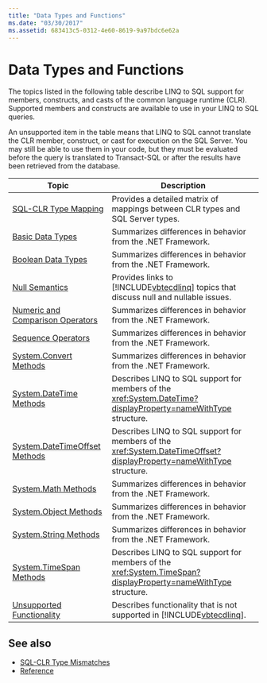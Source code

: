 ```yaml
---
title: "Data Types and Functions"
ms.date: "03/30/2017"
ms.assetid: 683413c5-0312-4e60-8619-9a97bdc6e62a
---
```

# Data Types and Functions
The topics listed in the following table describe LINQ to SQL support for members, constructs, and casts of the common language runtime (CLR). Supported members and constructs are available to use in your LINQ to SQL queries.  
  
 An unsupported item in the table means that LINQ to SQL cannot translate the CLR member, construct, or cast for execution on the SQL Server. You may still be able to use them in your code, but they must be evaluated before the query is translated to Transact-SQL or after the results have been retrieved from the database.  
  
|Topic|Description|  
|-----------|-----------------|  
|[SQL-CLR Type Mapping](../../../../../../docs/framework/data/adonet/sql/linq/sql-clr-type-mapping.md)|Provides a detailed matrix of mappings between CLR types and SQL Server types.|  
|[Basic Data Types](../../../../../../docs/framework/data/adonet/sql/linq/basic-data-types.md)|Summarizes differences in behavior from the .NET Framework.|  
|[Boolean Data Types](../../../../../../docs/framework/data/adonet/sql/linq/boolean-data-types.md)|Summarizes differences in behavior from the .NET Framework.|  
|[Null Semantics](../../../../../../docs/framework/data/adonet/sql/linq/null-semantics.md)|Provides links to [!INCLUDE[vbtecdlinq](../../../../../../includes/vbtecdlinq-md.md)] topics that discuss null and nullable issues.|  
|[Numeric and Comparison Operators](../../../../../../docs/framework/data/adonet/sql/linq/numeric-and-comparison-operators.md)|Summarizes differences in behavior from the .NET Framework.|  
|[Sequence Operators](../../../../../../docs/framework/data/adonet/sql/linq/sequence-operators.md)|Summarizes differences in behavior from the .NET Framework.|  
|[System.Convert Methods](../../../../../../docs/framework/data/adonet/sql/linq/system-convert-methods.md)|Summarizes differences in behavior from the .NET Framework.|  
|[System.DateTime Methods](../../../../../../docs/framework/data/adonet/sql/linq/system-datetime-methods.md)|Describes LINQ to SQL support for members of the <xref:System.DateTime?displayProperty=nameWithType> structure.|  
|[System.DateTimeOffset Methods](../../../../../../docs/framework/data/adonet/sql/linq/system-datetimeoffset-methods.md)|Describes LINQ to SQL support for members of the <xref:System.DateTimeOffset?displayProperty=nameWithType> structure.|  
|[System.Math Methods](../../../../../../docs/framework/data/adonet/sql/linq/system-math-methods.md)|Summarizes differences in behavior from the .NET Framework.|  
|[System.Object Methods](../../../../../../docs/framework/data/adonet/sql/linq/system-object-methods.md)|Summarizes differences in behavior from the .NET Framework.|  
|[System.String Methods](../../../../../../docs/framework/data/adonet/sql/linq/system-string-methods.md)|Summarizes differences in behavior from the .NET Framework.|  
|[System.TimeSpan Methods](../../../../../../docs/framework/data/adonet/sql/linq/system-timespan-methods.md)|Describes LINQ to SQL support for members of the <xref:System.TimeSpan?displayProperty=nameWithType> structure.|  
|[Unsupported Functionality](../../../../../../docs/framework/data/adonet/sql/linq/unsupported-functionality.md)|Describes functionality that is not supported in [!INCLUDE[vbtecdlinq](../../../../../../includes/vbtecdlinq-md.md)].|  
  
## See also

- [SQL-CLR Type Mismatches](../../../../../../docs/framework/data/adonet/sql/linq/sql-clr-type-mismatches.md)
- [Reference](../../../../../../docs/framework/data/adonet/sql/linq/reference.md)
